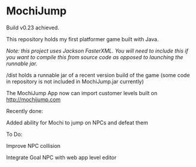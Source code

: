 # MochiJump
Build v0.23 achieved.

This repository holds my first platformer game built with Java.

*Note: this project uses Jackson FasterXML. You will need to include this if you want to compile this from source code as opposed to launching the runnable jar.*

/dist holds a runnable jar of a recent version build of the game (some code in repository is not included in MochiJump.jar currently)

The MochiJump App now can import customer levels built on http://mochijump.com

Recently done:

Added ability for Mochi to jump on NPCs and defeat them

To Do:

Improve NPC collision

Integrate Goal NPC with web app level editor
